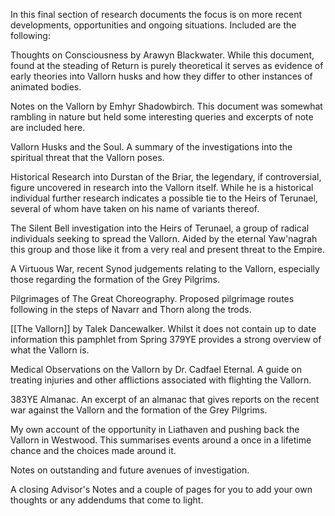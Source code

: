 In this final section of research documents the focus is on more recent developments, opportunities and ongoing situations. Included are the following:

Thoughts on Consciousness by Arawyn Blackwater. While this document, found at the steading of Return is purely theoretical it serves as evidence of early theories into Vallorn husks and how they differ to other instances of animated bodies.

Notes on the Vallorn by Emhyr Shadowbirch. This document was somewhat rambling in nature but held some interesting queries and excerpts of note are included here.

Vallorn Husks and the Soul. A summary of the investigations into the spiritual threat that the Vallorn poses.

Historical Research into Durstan of the Briar, the legendary, if controversial, figure uncovered in research into the Vallorn itself. While he is a historical individual further research indicates a possible tie to the Heirs of Terunael, several of whom have taken on his name of variants thereof.

The Silent Bell investigation into the Heirs of Terunael, a group of radical individuals seeking to spread the Vallorn. Aided by the eternal Yaw'nagrah this group and those like it from a very real and present threat to the Empire.

A Virtuous War, recent Synod judgements relating to the Vallorn, especially those regarding the formation of the Grey Pilgrims.

Pilgrimages of The Great Choreography. Proposed pilgrimage routes following in the steps of Navarr and Thorn along the trods.

[[The Vallorn]] by Talek Dancewalker. Whilst it does not contain up to date information this pamphlet from Spring 379YE provides a strong overview of what the Vallorn is.

Medical Observations on the Vallorn by Dr. Cadfael Eternal. A guide on treating injuries and other afflictions associated with flighting the Vallorn.

383YE Almanac. An excerpt of an almanac that gives reports on the recent war against the Vallorn and the formation of the Grey Pilgrims.

My own account of the opportunity in Liathaven and pushing back the Vallorn in Westwood. This summarises events around a once in a lifetime chance and the choices made around it.

Notes on outstanding and future avenues of investigation.

A closing Advisor's Notes and a couple of pages for you to add your own thoughts or any addendums that come to light.